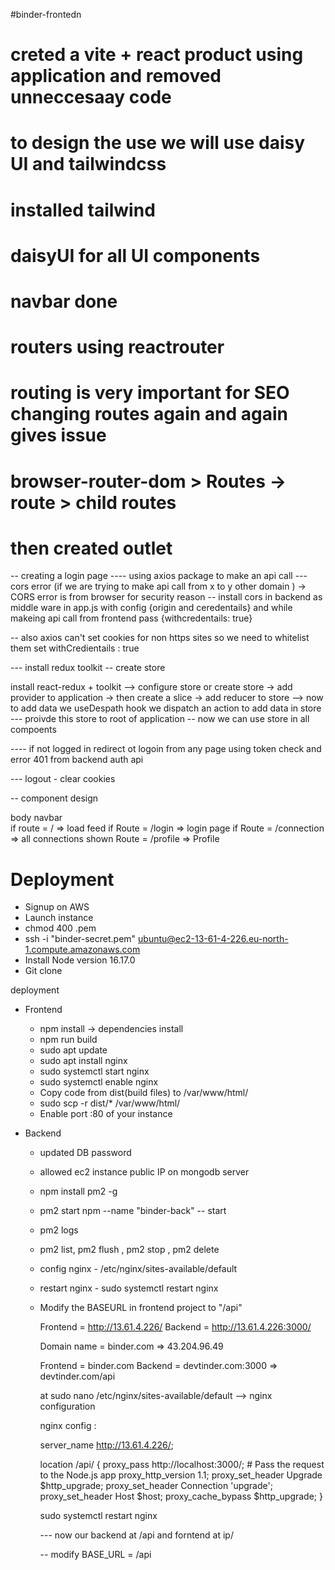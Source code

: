 #binder-frontedn

# creted a vite + react product using application and removed unneccesaay code

# to design the use we will use daisy UI and tailwindcss

# installed tailwind

# daisyUI for all UI components

# navbar done

# routers using reactrouter

# routing is very important for SEO changing routes again and again gives issue

# browser-router-dom > Routes -> route > child routes

# then created outlet

-- creating a login page
---- using axios package to make an api call
--- cors error (if we are trying to make api call from x to y other domain ) -> CORS error is from browser for security reason
-- install cors in backend as middle ware in app.js with config {origin and ceredentails}
and while makeing api call from frontend pass {withcredentails: true}

-- also axios can't set cookies for non https sites so we need to whitelist them set withCredientails : true

--- install redux toolkit -- create store

install react-redux + toolkit --> configure store or create store -> add provider to application -> then create a slice -> add reducer to store
--> now to add data we useDespath hook we dispatch an action to add data in store
--- proivde this store to root of application <provider>
-- now we can use store in all compoents

---- if not logged in redirect ot logoin from any page using token check and error 401 from backend auth api

--- logout - clear cookies

-- component design

body
navbar  
 if route = / => load feed
if Route = /login => login page
if Route = /connection => all connections shown
Route = /profile => Profile

# Deployment

- Signup on AWS
- Launch instance
- chmod 400 <secret>.pem
- ssh -i "binder-secret.pem" ubuntu@ec2-13-61-4-226.eu-north-1.compute.amazonaws.com
- Install Node version 16.17.0
- Git clone

deployment

- Frontend
  - npm install -> dependencies install
  - npm run build
  - sudo apt update
  - sudo apt install nginx
  - sudo systemctl start nginx
  - sudo systemctl enable nginx
  - Copy code from dist(build files) to /var/www/html/
  - sudo scp -r dist/\* /var/www/html/
  - Enable port :80 of your instance
- Backend

  - updated DB password
  - allowed ec2 instance public IP on mongodb server
  - npm install pm2 -g
  - pm2 start npm --name "binder-back" -- start
  - pm2 logs
  - pm2 list, pm2 flush <name> , pm2 stop <name>, pm2 delete <name>
  - config nginx - /etc/nginx/sites-available/default
  - restart nginx - sudo systemctl restart nginx
  - Modify the BASEURL in frontend project to "/api"

    Frontend = http://13.61.4.226/
    Backend = http://13.61.4.226:3000/

    Domain name = binder.com => 43.204.96.49

    Frontend = binder.com
    Backend = devtinder.com:3000 => devtinder.com/api

    at sudo nano /etc/nginx/sites-available/default --> nginx configuration

    nginx config :

    server_name http://13.61.4.226/;

    location /api/ {
    proxy_pass http://localhost:3000/; # Pass the request to the Node.js app
    proxy_http_version 1.1;
    proxy_set_header Upgrade $http_upgrade;
    proxy_set_header Connection 'upgrade';
    proxy_set_header Host $host;
    proxy_cache_bypass $http_upgrade;
    }

    sudo systemctl restart nginx

    --- now our backend at /api and forntend at ip/

    -- modify BASE_URL = /api
